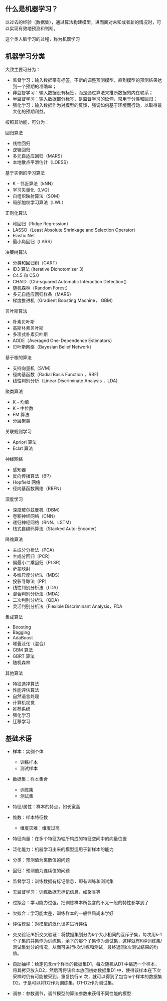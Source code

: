 ## 什么是机器学习？

以过去的经验（数据集），通过算法构建模型，进而面对未知或者新的情况时，可以实现有效地预测和判断。

这个类人脑学习的过程，称为机器学习

## 机器学习分类

大致主要可分为：
- 监督学习：输入数据带有标签，不断的调整预测模型，直到模型的预测结果达到一个预期的准确率；
- 非监督学习：输入数据没有标签，而是通过算法来推断数据的内在联系；
- 半监督学习：输入数据部分标签，是监督学习的延伸，常用于分类和回归；
- 强化学习：输入数据作为对模型的反馈，强调如何基于环境而行动，以取得最大化的预期利益。

按照其功能，可分为：

回归算法
- 线性回归
- 逻辑回归
- 多元自适应回归（MARS）
- 本地散点平滑估计（LOESS）

基于实例的学习算法
- K - 邻近算法（kNN）
- 学习矢量化（LVQ）
- 自组织映射算法（SOM）
- 局部加权学习算法（LWL）

正则化算法
- 岭回归（Ridge Regression）
- LASSO（Least Absolute Shrinkage and Selection Operator）
- Elastic Net
- 最小角回归（LARS）

决策树算法
- 分类和回归树（CART）
- ID3 算法 (Iterative Dichotomiser 3)
- C4.5 和 C5.0
- CHAID（Chi-squared Automatic Interaction Detection(）
- 随机森林（Random Forest）
- 多元自适应回归样条（MARS）
- 梯度推进机（Gradient Boosting Machine， GBM）

贝叶斯算法
- 朴素贝叶斯
- 高斯朴素贝叶斯
- 多项式朴素贝叶斯
- AODE（Averaged One-Dependence Estimators）
- 贝叶斯网络（Bayesian Belief Network）

基于核的算法
- 支持向量机（SVM）
- 径向基函数（Radial Basis Function ，RBF)
- 线性判别分析（Linear Discriminate Analysis ，LDA)

聚类算法
- K - 均值
- K - 中位数
- EM 算法
- 分层聚类

关联规则学习
- Apriori 算法
- Eclat 算法

神经网络
- 感知器
- 反向传播算法（BP）
- Hopfield 网络
- 径向基函数网络（RBFN）

深度学习
- 深度玻尔兹曼机（DBM）
- 卷积神经网络（CNN）
- 递归神经网络（RNN、LSTM）
- 栈式自编码算法（Stacked Auto-Encoder）

降维算法
- 主成分分析法（PCA）
- 主成分回归（PCR）
- 偏最小二乘回归（PLSR）
- 萨蒙映射
- 多维尺度分析法（MDS）
- 投影寻踪法（PP）
- 线性判别分析法（LDA）
- 混合判别分析法（MDA）
- 二次判别分析法（QDA）
- 灵活判别分析法（Flexible Discriminant Analysis，FDA

集成算法
- Boosting
- Bagging
- AdaBoost
- 堆叠泛化（混合）
- GBM 算法
- GBRT 算法
- 随机森林

其他算法
- 特征选择算法
- 性能评估算法
- 自然语言处理
- 计算机视觉
- 推荐系统
- 强化学习
- 迁移学习

## 基础术语

- 样本：实例个体
  - 训练样本
  - 测试样本
- 数据集：样本集合
  - 训练集
  - 测试集
- 特征/属性：样本的特点，如长宽高
- 维数：样本特征数
  - 维度灾难：维度过高
- 特征向量：在多个特征为轴所构成的特征空间中的向量位置
- 泛化能力：机器学习出来的模型适用于新样本的能力
- 分类：预测值为离散值的问题
- 回归：预测值为连续值的问题
- 监督学习：训练数据有标记信息，即有训练和测试集
- 无监督学习：训练数据无标记信息，如聚类等
- 过拟合：学习能力过强，把训练样本所包含的不太一般的特性都学到了
- 欠拟合：学习能太差，训练样本的一般性质尚未学好
- 评估模型：对模型的泛化误差进行评估
- 交叉验证/K折交叉验证：将数据集划分为k个大小相同的互斥子集，每次用k-1个子集的并集作为训练集，余下的那个子集作为测试集，这样就有K种训练集/测试集划分的情况，从而可进行k次训练和测试，最终返回k次测试结果的均值。
- 自助抽样：给定包含m个样本的数据集D1，每次随机从D1 中挑选一个样本，将其拷贝放入D2，然后再将该样本放回初始数据集D1 中，使得该样本在下次采样时仍有可能被采到。重复执行m 次，就可以得到了包含m个样本的数据集D2。于是可以将D2作为训练集，D1-D2作为测试集。

- 调参：参数调节，调节模型的算法参数来获得不同性能的模型

  
